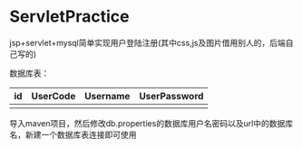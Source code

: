 # ServletPractice
jsp+servlet+mysql简单实现用户登陆注册(其中css,js及图片借用别人的，后端自己写的)

数据库表：

| id   | UserCode | Username | UserPassword |
| ---- | -------- | -------- | ------------ |
|      |          |          |              |

导入maven项目，然后修改db.properties的数据库用户名密码以及url中的数据库名，新建一个数据库表连接即可使用